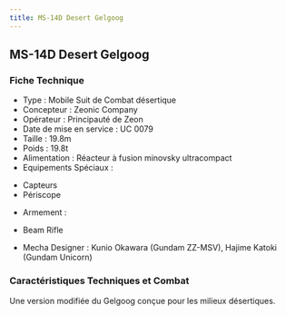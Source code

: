 ```yaml
---
title: MS-14D Desert Gelgoog
---
```


MS-14D Desert Gelgoog
---------------------


### Fiche Technique


- Type : Mobile Suit de Combat désertique  
- Concepteur : Zeonic Company  
- Opérateur : Principauté de Zeon  
- Date de mise en service : UC 0079  
- Taille : 19.8m   
- Poids : 19.8t   
- Alimentation : Réacteur à fusion minovsky ultracompact  
- Equipements Spéciaux :


* Capteurs
* Périscope


- Armement :


* Beam Rifle


- Mecha Designer : Kunio Okawara (Gundam ZZ-MSV), Hajime Katoki (Gundam Unicorn)


### Caractéristiques Techniques et Combat


Une version modifiée du Gelgoog conçue pour les milieux désertiques.

